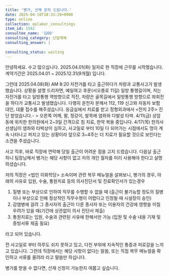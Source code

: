 ```yaml
---
title: '병가, 산재 문의 드립니다.'
date: 2025-04-18T18:33:28+0900
type: online
collection: eplabor_consultings
item_id: 1542
consultee_name: '김OO'
consulting_category: 산업재해
consulting_answer: |
    
consulting_status: waiting
---
```


안녕하세요. 수고 많으십니다.
2025.04.01(화) 일자로 현 직장에 근무를 시작했습니다.
계약기간은 2025.04.01 ~ 2025.12.31(9개월) 입니다.

그런데 2025.04.08(화) AM 8:20 자전거를 타고 출근하다가 차량과 교통사고가 발생했습니다.
상황을 설명 드리자면,
예일여고 후문(서오릉로 11길) 일방 통행길이며,
저는 자전거를 타고 일방통행 역방향으로 직진, 차량은 골목길에서 일방통행 방향으로 좌회전을 하다가 교통사고 발생했습니다.
다행히 운전자 분께서 112, 119 신고와 자동차 보험 대인, 대물 접수를 해주셨습니다.
응급실에서 치료를 받고 정형외과에서 &lt;전치 2주&gt; 진단 받았습니다.- &gt; 오른쪽 어깨, 팔, 정강이, 발목에 염좌와 다발성 타박.
4/11(금) 상암동에 위치한 한의원에서 2~3일 간격으로 침 치료, 한약 복용 중입니다.
4/17(목) 한의사 선생님이 염좌와 타박상이 심하고, 사고일로 부터 10일 다 되어가는 시점에서도 멍이 계속 나타나고 퍼지고 있는 상황이라 앞으로 3~4주는 더 치료가 필요할 것으로 보인다는 소견을 주셨습니다.

사고 직후, 바로 직장에 연락해 당일 출근이 어려운 점을 고지 드렸습니다.
다음날 출근하니 팀장님께서 병가는 해당 사항이 없고 저의 개인 월차를 미리 사용해야 한다고 설명하셨습니다.

저의 직장은 &lt;법인 이화학당&gt; 소속이며
관련 복무 메뉴얼을 살펴보니, 
병가의 경우,
아래의 사유로 입원, 수술, 통원치료 등의 의사진단서 및 진료확인서가 있는경우
1) 질병 또는 부상으로 인하여 직무를 수행할 수 없을 때
(출근이 불가능할 정도의 질병이나 부상으로 인해 정상적인 직무수행이 어렵다고 인정될 때 시설장이 승인)
2) 감염병에 걸려 그 종사자의 출근이 다른 종사자 또는 이용자의 건강에 영향을 미칠 우려가 있을 때(기간에 상관없이 의사 진단서 제출)
3) 통원치료는 입원, 수술과 관련된 사유에 한해서만 가능
(입원 및 수술 내용 기재 및 증빙서류 제출 필요)

라고 되어 있습니다.

전 사고일로 부터 하루도 쉬지 못하고 있고, 다친 부위에 지속적인 통증과 피로감을 느끼고 있습니다.
그런데 직장에서는 해당 사항이 없다는 말씀, 또는 직접 복무 메뉴얼을 확인하고 서류를 올려라 라고 말씀만 하십니다.

병가를 받을 수 없다면, 산재 신청이 가능한지 여쭙고 싶습니다.

